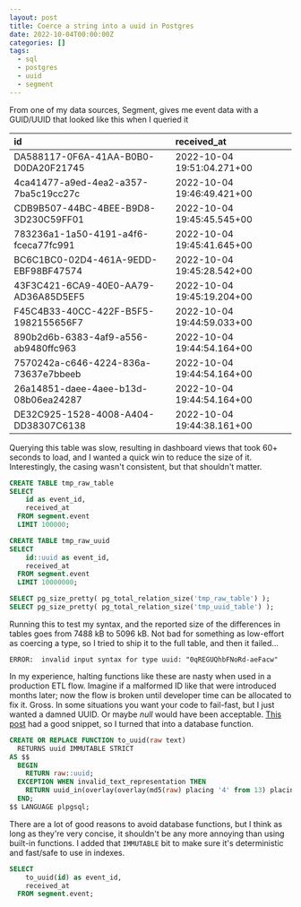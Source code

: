 ```yaml
---
layout: post
title: Coerce a string into a uuid in Postgres
date: 2022-10-04T00:00:00Z
categories: []
tags:
  - sql
  - postgres
  - uuid
  - segment
---
```


From one of my data sources, Segment, gives me event data with a GUID/UUID that looked like this when I queried it

| id                                   | received_at                |
| :----------------------------------- | :------------------------- |
| DA588117-0F6A-41AA-B0B0-D0DA20F21745 | 2022-10-04 19:51:04.271+00 |
| 4ca41477-a9ed-4ea2-a357-7ba5c19cc27c | 2022-10-04 19:46:49.421+00 |
| CDB9B507-44BC-4BEE-B9D8-3D230C59FF01 | 2022-10-04 19:45:45.545+00 |
| 783236a1-1a50-4191-a4f6-fceca77fc991 | 2022-10-04 19:45:41.645+00 |
| BC6C1BC0-02D4-461A-9EDD-EBF98BF47574 | 2022-10-04 19:45:28.542+00 |
| 43F3C421-6CA9-40E0-AA79-AD36A85D5EF5 | 2022-10-04 19:45:19.204+00 |
| F45C4B33-40CC-422F-B5F5-1982155656F7 | 2022-10-04 19:44:59.033+00 |
| 890b2d6b-6383-4af9-a556-ab9480ffc963 | 2022-10-04 19:44:54.164+00 |
| 7570242a-c646-4224-836a-73637e7bbeeb | 2022-10-04 19:44:54.164+00 |
| 26a14851-daee-4aee-b13d-08b06ea24287 | 2022-10-04 19:44:54.164+00 |
| DE32C925-1528-4008-A404-DD38307C6138 | 2022-10-04 19:44:38.161+00 |

Querying this table was slow, resulting in dashboard views that took 60+ seconds to load, and I wanted a quick win to reduce the size of it. Interestingly, the casing wasn't consistent, but that shouldn't matter.

```sql
CREATE TABLE tmp_raw_table
SELECT
    id as event_id,
    received_at
  FROM segment.event
  LIMIT 100000;

CREATE TABLE tmp_raw_uuid
SELECT
    id::uuid as event_id,
    received_at
  FROM segment.event
  LIMIT 10000000;
```

```sql
SELECT pg_size_pretty( pg_total_relation_size('tmp_raw_table') );
SELECT pg_size_pretty( pg_total_relation_size('tmp_uuid_table') );
```

Running this to test my syntax, and the reported size of the differences in tables goes from 7488 kB to 5096 kB. Not bad for something as low-effort as coercing a type, so I tried to ship it to the full table, and then it failed...

```
ERROR:  invalid input syntax for type uuid: "0qREGUQhbFNoRd-aeFacw"
```

In my experience, halting functions like these are nasty when used in a production ETL flow. Imagine if a malformed ID like that were introduced months later; now the flow is broken until developer time can be allocated to fix it. Gross. In some situations you want your code to fail-fast, but I just wanted a damned UUID. Or maybe _null_ would have been acceptable. [This post](https://stackoverflow.com/a/21327318/643928) had a good snippet, so I turned that into a database function.

```sql
CREATE OR REPLACE FUNCTION to_uuid(raw text)
  RETURNS uuid IMMUTABLE STRICT
AS $$
  BEGIN
    RETURN raw::uuid;
  EXCEPTION WHEN invalid_text_representation THEN
    RETURN uuid_in(overlay(overlay(md5(raw) placing '4' from 13) placing '8' from 17)::cstring);
  END;
$$ LANGUAGE plpgsql;
```

There are a lot of good reasons to avoid database functions, but I think as long as they're very concise, it shouldn't be any more annoying than using built-in functions. I added that `IMMUTABLE` bit to make sure it's deterministic and fast/safe to use in indexes.

```sql
SELECT
    to_uuid(id) as event_id,
    received_at
  FROM segment.event;
```
